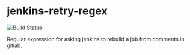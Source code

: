 # jenkins-retry-regex
[![Build Status](https://travis-ci.org/yariksheptykin/jenkins-retry-regex.svg)](https://travis-ci.org/yariksheptykin/jenkins-retry-regex)

Regular expression for asking jenkins to rebuild a job from comments in gitlab.
